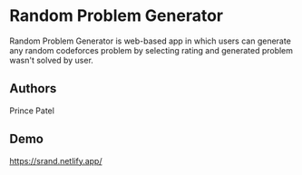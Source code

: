 
# Random Problem Generator

Random Problem Generator is web-based app in which users can generate any random codeforces problem by selecting rating and generated problem wasn't solved by user.


## Authors

Prince Patel




## Demo
https://srand.netlify.app/

